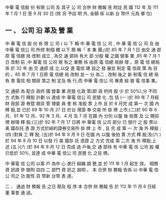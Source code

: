 中華 電 信股 份 有限 公司 及 其子 公 司 合併 財 務報 告 附註 民 國 112 年 及 111 年 1 月 1 日 至 9 月 30 日
(除 另 予註 明 外, 金額 係 以新 台 幣仟 元為 單 位)

## 一 、 公司 沿 革及 營 業

 中 華 電 信 股 份 有 限 公 司 ( 以 下 稱 中 華 電 信 公 司 , 中 華 電 信 公 司 及 由 中華 電 信公 司 所控 制個 體 以下 簡 稱「 本 集 團」)於 85 年 7 月 1 日 由交 通 部原 電 信總 局 改制 成立 , 為交 通 部持 有大 部 分股 權 之國 營事 業 ,85 年 7 月 1 日 改制 前 ,中 華電 信 公司 現 有之 業務 係 由原 電 信總 局辦 理 。原 電 信 總局 係 於 32 年 由 交 通部 成 立,以促 進 電信 建 設之 發 展並 制定 電 信政 策 為 目的 。85 年 7 月 1 日原 電 信總 局 改制 並一 分 為二 , 改制 後之 新 制電 信 總 局負 責 電信 相 關政 策之 制 定及 執 行,而 中華 電 信公 司 專責 經 營 電 信事 業。

 交 通部 為 配合 政府 國 營事 業 民營 化政 策(即 政 府持 股 少 於 50%),分 不同 方 式執 行 釋股 計劃 以 達成 中 華電 信公 司 民營 化 ,包 括 (一 )於 89 年 7 月經 財 政部 證 券暨 期貨 管 理委 員 會 核 准股 票 上市 且 於 8 月完 成 第一 次 國 內釋 股,並 已於 89 年 10 月 27 日 於台 灣證 券 交易 所 掛 牌 上市;(二)於 90 年 6 月、91 年 12 月、92 年 3 月、4 月 及 7 月 在國 內 分別 以盤 後 拍賣 及 公 開招 標 辦理 釋 股;(三)於 92 年 7 月 17 日將 中 華電 信 公司 部分 已 發行 之 股 票以美 國存託 憑 證 方式於紐約證券交易所 掛 牌 上 市 , 且 完 成 第 一 次 海 外 釋股 ; (四 )對員 工 釋 股; (五)於 94 年 8 月 9 日 在國 內 以盤 後拍 賣 方式 釋 股;及(六 )於 94 年 8 月 10 日 以發 行 美 國存 託 憑證 之 方式 完成 第 二次 海 外 釋股;上 述 (五 )(六 )於 94 年 8 月 12 日 完成 過 戶後,交 通 部持 有 中華 電 信 公司 股 權已低於 50%, 並達 成 中華 電 信公 司 民營 化 之目 標。

 中 華電 信 公司 以客 戶 為中 心 進行 組織 調 整,並 於 111 年 1 月 起生 效。 相關 資 訊請 參 閱附 註四 二 部門 資 訊之 說明 。 本 合併 財 務報 告係 以 中華 電 信公 司之 功 能性 貨 幣新 台幣 表 達。

二 、 通過 財 務報 告 之日 期及 程 序 本 合併 財 務報 告 於 112 年 11 月 8 日經 董 事會 通 過。